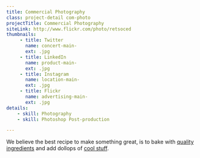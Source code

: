 ```yaml
---
title: Commercial Photography
class: project-detail com-photo
projectTitle: Commercial Photography
siteLink: http://www.flickr.com/photo/retsoced
thumbnails:
     - title: Twitter
       name: concert-main-
       ext: .jpg
     - title: LinkedIn
       name: product-main-
       ext: .jpg
     - title: Instagram
       name: location-main-
       ext: .jpg
     - title: Flickr
       name: advertising-main-
       ext: .jpg
details:
    - skill: Photography
    - skill: Photoshop Post-production

---
```


We believe the best recipe to make something great, is to bake with [quality ingredients](#) and add dollops of [cool stuff](#). 